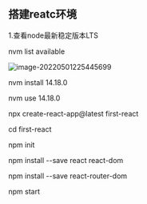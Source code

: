 ##                   搭建reatc环境

1.查看node最新稳定版本LTS

nvm list available

![image-20220501225445699](C:\Users\liqian\AppData\Roaming\Typora\typora-user-images\image-20220501225445699.png)

nvm install 14.18.0

nvm use 14.18.0

npx create-react-app@latest first-react

cd first-react

npm init

npm install --save react react-dom

npm install --save  react-router-dom

npm start

